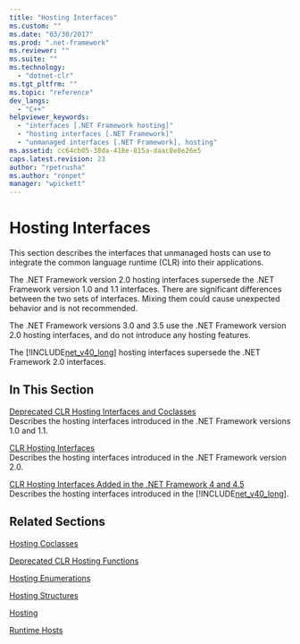 ```yaml
---
title: "Hosting Interfaces"
ms.custom: ""
ms.date: "03/30/2017"
ms.prod: ".net-framework"
ms.reviewer: ""
ms.suite: ""
ms.technology: 
  - "dotnet-clr"
ms.tgt_pltfrm: ""
ms.topic: "reference"
dev_langs: 
  - "C++"
helpviewer_keywords: 
  - "interfaces [.NET Framework hosting]"
  - "hosting interfaces [.NET Framework]"
  - "unmanaged interfaces [.NET Framework], hosting"
ms.assetid: cc64cb05-38da-418e-815a-daac8e8e26e5
caps.latest.revision: 23
author: "rpetrusha"
ms.author: "ronpet"
manager: "wpickett"
---
```

# Hosting Interfaces
This section describes the interfaces that unmanaged hosts can use to integrate the common language runtime (CLR) into their applications.  
  
 The .NET Framework version 2.0 hosting interfaces supersede the .NET Framework version 1.0 and 1.1 interfaces. There are significant differences between the two sets of interfaces. Mixing them could cause unexpected behavior and is not recommended.  
  
 The .NET Framework versions 3.0 and 3.5 use the .NET Framework version 2.0 hosting interfaces, and do not introduce any hosting features.  
  
 The [!INCLUDE[net_v40_long](../../../../includes/net-v40-long-md.md)] hosting interfaces supersede the .NET Framework 2.0 interfaces.
  
## In This Section  
 [Deprecated CLR Hosting Interfaces and Coclasses](../../../../docs/framework/unmanaged-api/hosting/deprecated-clr-hosting-interfaces-and-coclasses.md)  
 Describes the hosting interfaces introduced in the .NET Framework versions 1.0 and 1.1.  
  
 [CLR Hosting Interfaces](../../../../docs/framework/unmanaged-api/hosting/clr-hosting-interfaces.md)  
 Describes the hosting interfaces introduced in the .NET Framework version 2.0.  
  
 [CLR Hosting Interfaces Added in the .NET Framework 4 and 4.5](../../../../docs/framework/unmanaged-api/hosting/clr-hosting-interfaces-added-in-the-net-framework-4-and-4-5.md)  
 Describes the hosting interfaces introduced in the [!INCLUDE[net_v40_long](../../../../includes/net-v40-long-md.md)].  
  
## Related Sections  
 [Hosting Coclasses](../../../../docs/framework/unmanaged-api/hosting/hosting-coclasses.md)  
  
 [Deprecated CLR Hosting Functions](../../../../docs/framework/unmanaged-api/hosting/deprecated-clr-hosting-functions.md)  
  
 [Hosting Enumerations](../../../../docs/framework/unmanaged-api/hosting/hosting-enumerations.md)  
  
 [Hosting Structures](../../../../docs/framework/unmanaged-api/hosting/hosting-structures.md)  
  
 [Hosting](../../../../docs/framework/unmanaged-api/hosting/index.md)  
  
 [Runtime Hosts](http://msdn.microsoft.com/en-us/99d9246a-b994-4fe5-985c-8588d1d59998)
